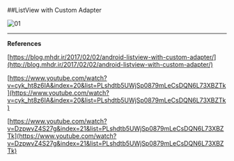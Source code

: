 ##ListView with Custom Adapter

![01](https://raw.githubusercontent.com/mhdr/AndroidSamples/master/015/images/01.png  "01")

***

**References**

[https://blog.mhdr.ir/2017/02/02/android-listview-with-custom-adapter/](http://blog.mhdr.ir/2017/02/02/android-listview-with-custom-adapter/) 

[https://www.youtube.com/watch?v=cyk_ht8z6IA&index=20&list=PLshdtb5UWjSp0879mLeCsDQN6L73XBZTk](https://www.youtube.com/watch?v=cyk_ht8z6IA&index=20&list=PLshdtb5UWjSp0879mLeCsDQN6L73XBZTk) 

[https://www.youtube.com/watch?v=DzpwvZ4S27g&index=21&list=PLshdtb5UWjSp0879mLeCsDQN6L73XBZTk](https://www.youtube.com/watch?v=DzpwvZ4S27g&index=21&list=PLshdtb5UWjSp0879mLeCsDQN6L73XBZTk) 